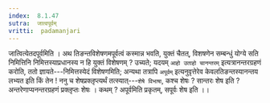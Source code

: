 ```yaml
---
index:  8.1.47
sutra:  जात्वपूर्वम्
vritti:  padamanjari
---
```


जात्वित्येतदपूर्वमिति । अथ तिङन्तविशेषणमपूर्वत्वं कस्मान्न भवति, युक्तं चैतत्, विशषणेन सम्बन्धुं योग्ये सति निमित्तिनि निमित्तस्याप्रधानस्य न हि युक्तं विशेषणम् ? उच्यते; यदयम् `आहो उताहो चानन्तरम्` इत्यत्रानन्तरग्रहणं करोति, ततो ज्ञायते---निमित्तस्येदं विशेषणमिति; अन्यथा तत्रापि `अपूर्वम्` इत्यनुवृत्तेरेव केवलतिङन्तस्यानन्तय लभ्यत इति किं तेन ! ननु च शेषप्रक्लृप्त्यर्थं तत्स्यात्---`शेषे विभाषा`, कश्च शेषः ? सान्तरः शेष इति ? अन्तरेणाप्यनन्तरग्रहणं प्रक्लृप्तः शेषः । कथम् ? अपूर्वमिति प्रकृतम्, सपूर्वः शेष इति ।।
